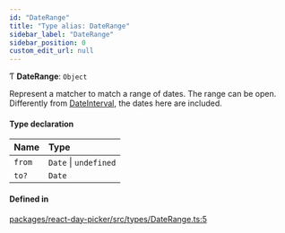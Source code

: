 ```yaml
---
id: "DateRange"
title: "Type alias: DateRange"
sidebar_label: "DateRange"
sidebar_position: 0
custom_edit_url: null
---
```


Ƭ **DateRange**: `Object`

Represent a matcher to match a range of dates. The range can be open.
Differently from [DateInterval](DateInterval), the dates here are included.

#### Type declaration

| Name | Type |
| :------ | :------ |
| `from` | `Date` \| `undefined` |
| `to?` | `Date` |

#### Defined in

[packages/react-day-picker/src/types/DateRange.ts:5](https://github.com/gpbl/react-day-picker/blob/6bc3b9d0/packages/react-day-picker/src/types/DateRange.ts#L5)
